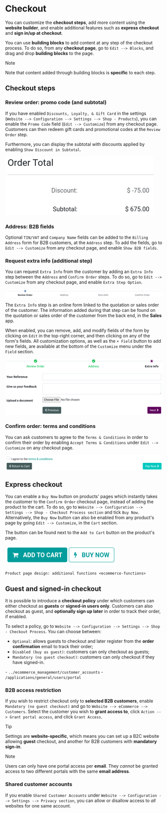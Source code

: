 # Checkout

You can customize the **checkout steps**, add more content using the
**website builder**, and enable additional features such as **express
checkout** and **sign in/up at checkout**.

You can use **building blocks** to add content at any step of the
checkout process. To do so, from any **checkout page**, go to
`Edit --> Blocks`, and drag and drop **building blocks** to the page.

> [!NOTE]
> Note that content added through building blocks is **specific** to
> each step.

## Checkout steps

### Review order: promo code (and subtotal)

If you have enabled `Discounts, Loyalty, & Gift Card` in the settings
(`Website --> Configuration --> Settings --> Shop - Products`), you can
enable the `Promo Code` field (`Edit --> Customize`) from any checkout
page. Customers can then redeem gift cards and promotional codes at the
`Review Order` step.

Furthermore, you can display the subtotal with discounts applied by
enabling `Show
Discount in Subtotal`.

<img src="checkout/checkout-subtotal.png" class="align-center"
alt="Subtotal discount" />

### Address: B2B fields

Optional `TIN/VAT` and `Company Name` fields can be added to the
`Billing Address` form for B2B customers, at the `Address` step. To add
the fields, go to `Edit --> Customize` from any checkout page, and
enable `Show B2B fields`.

### Request extra info (additional step)

You can request `Extra Info` from the customer by adding an `Extra Info`
step between the `Address` and `Confirm Order` steps. To do so, go to
`Edit --> Customize` from any checkout page, and enable `Extra Step
Option`.

<img src="checkout/checkout-steps.png" class="align-center"
alt="Checkout steps" />

The `Extra Info` step is an online form linked to the quotation or sales
order of the customer. The information added during that step can be
found on the quotation or sales order of the customer from the back end,
in the **Sales** app.

When enabled, you can remove, add, and modify fields of the form by
clicking on `Edit` in the top-right corner, and then clicking on any of
the form's fields. All customization options, as well as the `+ Field`
button to add new fields, are available at the bottom of the `Customize`
menu under the `Field` section.

<img src="checkout/checkout-form.png" class="align-center"
alt="Online form customization" />

### Confirm order: terms and conditions

You can ask customers to agree to the `Terms & Conditions` in order to
confirm their order by enabling `Accept Terms & Conditions` under
`Edit --> Customize` on any checkout page.

<img src="checkout/checkout-terms.png" class="align-center"
alt="Terms and conditions" />

## Express checkout

You can enable a `Buy Now` button on products' pages which instantly
takes the customer to the `Confirm Order` checkout page, instead of
adding the product to the cart. To do so, go to
`Website --> Configuration --> Settings --> Shop - Checkout Process section`
and tick `Buy Now`. Alternatively, the `Buy Now` button can also be
enabled from any product's page by going `Edit --> Customize`, in the
`Cart` section.

The button can be found next to the `Add to Cart` button on the
product's page.

<img src="checkout/checkout-express.png" class="align-center"
alt="Buy now (express checkout) button" />

<div class="seealso">

`Product page design: additional functions <ecommerce-functions>`

</div>

## Guest and signed-in checkout

It is possible to introduce a **checkout policy** under which customers
can either checkout as **guests** or **signed-in users only**. Customers
can also checkout as guest, and **optionally sign up later** in order to
track their order, if enabled.

To select a policy, go to
`Website --> Configuration --> Settings --> Shop - Checkout
Process`. You can choose between:

- `Optional`: allows guests to checkout and later register from the
  **order confirmation** email to track their order;
- `Disabled (buy as guest)`: customers can only checkout as guests;
- `Mandatory (no guest checkout)`: customers can only checkout if they
  have signed-in.

<div class="seealso">

\- `../ecommerce_management/customer_accounts` -
`/applications/general/users/portal`

</div>

### B2B access restriction

If you wish to restrict checkout only to **selected B2B customers**,
enable `Mandatory (no
guest checkout)` and go to `Website --> eCommerce --> Customers`. Select
the customer you wish to **grant access to**, click
`Action --> Grant portal access`, and click `Grant Access`.

> [!TIP]
> Settings are **website-specific**, which means you can set up a B2C
> website allowing **guest** checkout, and another for B2B customers
> with **mandatory sign-in**.

> [!NOTE]
> Users can only have one portal access per **email**. They *cannot* be
> granted access to two different portals with the same **email
> address**.

### Shared customer accounts

If you enable `Shared Customer Accounts` under
`Website --> Configuration
--> Settings --> Privacy section`, you can allow or disallow access to
*all* websites for one same account.
